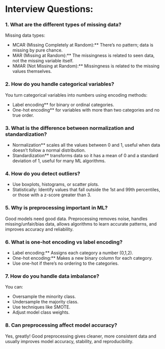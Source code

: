 # Interview Questions:
### 1. What are the different types of missing data?
Missing data types:
- MCAR (Missing Completely at Random):** There’s no pattern; data is missing by pure chance.
- MAR (Missing at Random):** The missingness is related to seen data, not the missing variable itself.
- NMAR (Not Missing at Random):** Missingness is related to the missing values themselves.

### 2. How do you handle categorical variables?
You turn categorical variables into numbers using encoding methods:
- Label encoding** for binary or ordinal categories.
- One-hot encoding** for variables with more than two categories and no true order.

### 3. What is the difference between normalization and standardization?

- Normalization** scales all the values between 0 and 1, useful when data doesn’t follow a normal distribution.
- Standardization** transforms data so it has a mean of 0 and a standard deviation of 1, useful for many ML algorithms.

### 4. How do you detect outliers?
- Use boxplots, histograms, or scatter plots.
- Statistically: Identify values that fall outside the 1st and 99th percentiles, or those with a z-score greater than 3.

### 5. Why is preprocessing important in ML?
Good models need good data. Preprocessing removes noise, handles missing/unfair/bias data, allows algorithms to learn accurate patterns, and improves accuracy and reliability.

### 6. What is one-hot encoding vs label encoding?

- Label encoding:** Assigns each category a number (0,1,2).
- One-hot encoding:** Makes a new binary column for each category.
- Use one-hot if there’s no ordering to the categories.

### 7. How do you handle data imbalance?
You can:
- Oversample the minority class.
- Undersample the majority class.
- Use techniques like SMOTE.
- Adjust model class weights.

### 8. Can preprocessing affect model accuracy?
Yes, greatly! Good preprocessing gives cleaner, more consistent data and usually improves model accuracy, stability, and reproducibility.
